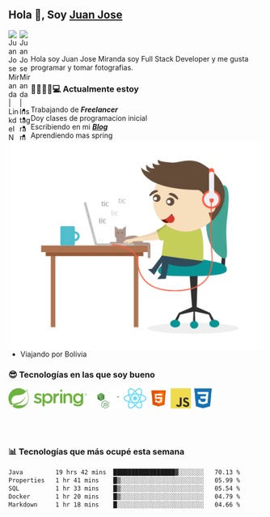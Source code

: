 ## Hola 👋, Soy [Juan Jose](http://juanjoses.me)

<a href="https://www.linkedin.com/in/juanjosemirandam/">
  <img align="left" alt="Juan Jose Miranda | LinkdeIN" width="22px" src="https://cdn.jsdelivr.net/npm/simple-icons@v3/icons/linkedin.svg" />
</a>

<a href="https://www.instagram.com/juan.jose.miranda/">
  <img align="left" alt="Juan Jose Miranda | Instagram" width="22px" src="https://cdn.jsdelivr.net/npm/simple-icons@v3/icons/instagram.svg" />
</a>

<br /> <br />

Hola soy Juan Jose Miranda soy Full Stack Developer y me gusta programar y tomar fotografias.

<img align="right" alt="GIF" src="./images/gif-juanjose.gif" width="500" max-height="320" />

### 👨‍💻🕵‍♀💻 Actualmente estoy

- Trabajando de ***Freelancer***
- Doy clases de programacion inicial
- Escribiendo en mi ***[Blog](http://juanjoses.me)***
- Aprendiendo mas spring
- Viajando por Bolivia 

### 😎 Tecnologías en las que soy bueno

<code><img alt="Spring" height="40px" src="./images/spring-icon.svg"/></code>
<code><img alt="NodeJS" height="40px" src="./images/nodejs-icon.svg" /></code>
<code><img alt="ReactJS" height="40px" src="./images/react-icon.svg" /></code>
<code><img alt="HTML5" height="40px" src="./images/html-icon.png" /></code>
<code><img alt="JavaScript" height="40px" src="./images/js-icon.png"  /></code>
<code><img alt="CSS3" height="40px" src="./images/css-icon.png" /></code>

<br/><br/>

### 📊 Tecnologías que más ocupé esta semana

<!--START_SECTION:waka-->
```text
Java         19 hrs 42 mins  █████████████████▓░░░░░░░   70.13 % 
Properties   1 hr 41 mins    █▒░░░░░░░░░░░░░░░░░░░░░░░   05.99 % 
SQL          1 hr 33 mins    █▒░░░░░░░░░░░░░░░░░░░░░░░   05.54 % 
Docker       1 hr 20 mins    █▒░░░░░░░░░░░░░░░░░░░░░░░   04.79 % 
Markdown     1 hr 18 mins    █░░░░░░░░░░░░░░░░░░░░░░░░   04.66 % 
```
<!--END_SECTION:waka-->

<!-- ### 📌🤓 Últimos artículos en mi blog -->